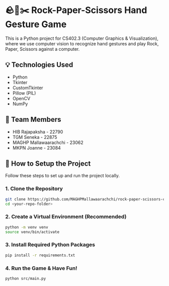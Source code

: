 # 🪨📄✂️ Rock-Paper-Scissors Hand Gesture Game

This is a Python project for CS402.3 (Computer Graphics & Visualization), where we use computer vision to recognize hand gestures and play Rock, Paper, Scissors against a computer.

## 💡 Technologies Used
- Python
- Tkinter
- CustomTkinter
- Pillow (PIL)
- OpenCV
- NumPy

## 👀 Team Members
- HIB Rajapaksha - 22790
- TGM Seneka - 22875
- MAGHP Mallawaarachchi - 23062
- MKPN Joanne - 23084

## 🚀 How to Setup the Project
Follow these steps to set up and run the project locally.

### 1. Clone the Repository
```bash
git clone https://github.com/MAGHPMallawaarachchi/rock-paper-scissors-cgv
cd <your-repo-folder>
```

### 2. Create a Virtual Environment (Recommended)
```bash
python -m venv venv
source venv/bin/activate 
```

### 3. Install Required Python Packages
```bash
pip install -r requirements.txt
```

### 4. Run the Game & Have Fun!
```bash
python src/main.py
```
